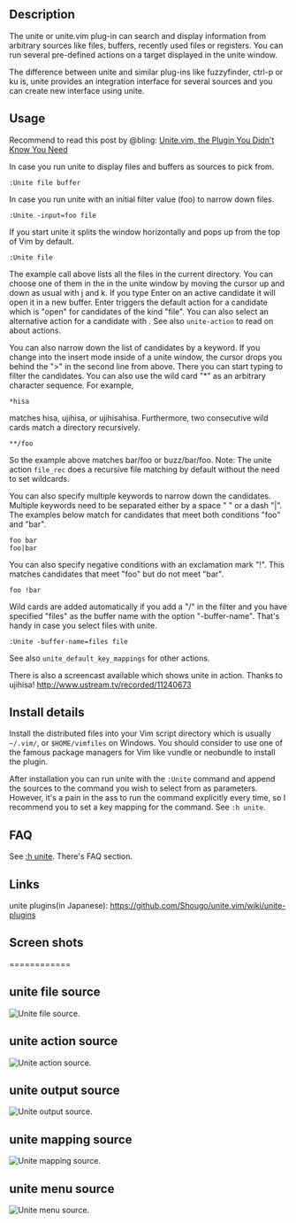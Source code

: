 ## Description

The unite or unite.vim plug-in can search and display information from
arbitrary sources like files, buffers, recently used files or registers.  You
can run several pre-defined actions on a target displayed in the unite window.

The difference between unite and similar plug-ins like fuzzyfinder,
ctrl-p or ku is, unite provides an integration interface for several
sources and you can create new interface using unite.

## Usage

Recommend to read this post by @bling:
[Unite.vim, the Plugin You Didn't Know You Need](http://bling.github.io/blog/2013/06/02/unite-dot-vim-the-plugin-you-didnt-know-you-need/)


In case you run unite to display files and buffers as sources to pick
from.

	:Unite file buffer


In case you run unite with an initial filter value (foo) to narrow
down files.

	:Unite -input=foo file


If you start unite it splits the window horizontally and pops up
from the top of Vim by default.

	:Unite file

The example call above lists all the files in the current directory. You can
choose one of them in the in the unite window by moving the cursor up and down
as usual with j and k. If you type Enter on an active candidate it will open
it in a new buffer. Enter triggers the default action for a candidate which is
"open" for candidates of the kind "file". You can also select an alternative
action for a candidate with <Tab>. See also `unite-action` to read on about
actions.

You can also narrow down the list of candidates by a keyword. If you change
into the insert mode inside of a unite window, the cursor drops you behind the
">" in the second line from above. There you can start typing to filter the
candidates.  You can also use the wild card "*" as an arbitrary character
sequence. For example,

	*hisa

matches hisa, ujihisa, or ujihisahisa. Furthermore, two consecutive wild cards
match a directory recursively.

	**/foo

So the example above matches bar/foo or buzz/bar/foo.
Note: The unite action `file_rec` does a recursive file matching by default
without the need to set wildcards.

You can also specify multiple keywords to narrow down the candidates. Multiple
keywords need to be separated either by a space " " or a dash "|". The
examples below match for candidates that meet both conditions "foo" and "bar".

	foo bar
	foo|bar

You can also specify negative conditions with an exclamation mark "!".  This
matches candidates that meet "foo" but do not meet "bar".

	foo !bar

Wild cards are added automatically if you add a "/" in the filter and you have
specified "files" as the buffer name with the option "-buffer-name". That's
handy in case you select files with unite.

	:Unite -buffer-name=files file

See also `unite_default_key_mappings` for other actions.

There is also a screencast available which shows unite in action. Thanks to
ujihisa! http://www.ustream.tv/recorded/11240673

## Install details

Install the distributed files into your Vim script directory which is usually
`~/.vim/`, or `$HOME/vimfiles` on Windows. You should consider to use one of the
famous package managers for Vim like vundle or neobundle to install the
plugin.

After installation you can run unite with the `:Unite` command and append the
sources to the command you wish to select from as parameters. However, it's a
pain in the ass to run the command explicitly every time, so I recommend you
to set a key mapping for the command. See `:h unite`.

## FAQ

See [:h unite](https://github.com/Shougo/unite.vim/blob/master/doc/unite.txt). There's FAQ section.

## Links

unite plugins(in Japanese): https://github.com/Shougo/unite.vim/wiki/unite-plugins

## Screen shots
============

unite file source
-----------------
![Unite file source.](https://a248.e.akamai.net/camo.github.com/079f081e01557032ce18e5118c8576036763854b/687474703a2f2f6779617a6f2e636f6d2f37333739663130343130383436333263363666616566396361663365316630392e706e67)

unite action source
-------------------
![Unite action source.](http://gyazo.com/c5c000170f28926aaf83d0c47bc5fcbb.png)

unite output source
-------------------
![Unite output source.](http://cdn-ak.f.st-hatena.com/images/fotolife/o/osyo-manga/20130307/20130307101224.png)

unite mapping source
--------------------
![Unite mapping source.](http://cdn-ak.f.st-hatena.com/images/fotolife/o/osyo-manga/20130307/20130307101225.png)

unite menu source
-----------------
![Unite menu source.](http://cdn-ak.f.st-hatena.com/images/fotolife/o/osyo-manga/20130307/20130307101227.png)
